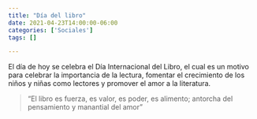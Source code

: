 ```yaml
---
title: "Día del libro"
date: 2021-04-23T14:00:00-06:00
categories: ['Sociales']
tags: []

---
```


El día de hoy se celebra el Día Internacional del Libro, el cual es un motivo para celebrar la importancia de la lectura, fomentar el crecimiento de los niños y niñas como lectores y promover el amor a la literatura.
<!--more-->

> “El libro es fuerza, es valor, es poder, es alimento; antorcha del pensamiento y manantial del amor”
